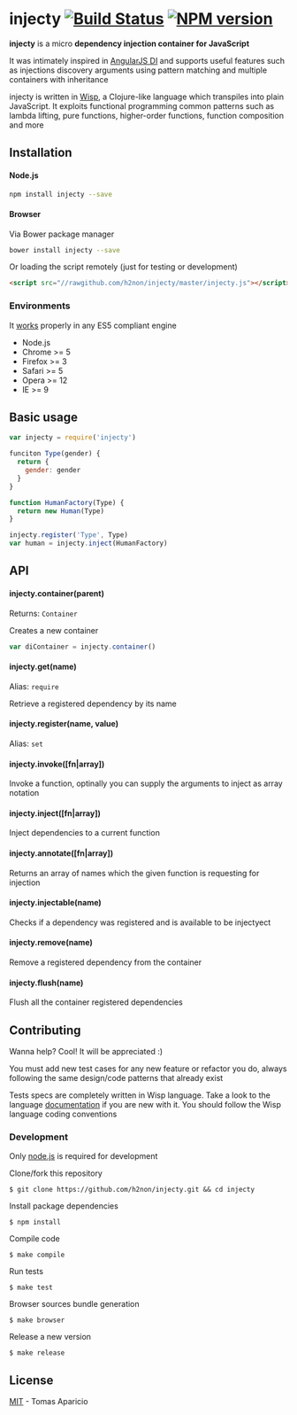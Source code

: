 # injecty [![Build Status](https://secure.travis-ci.org/h2non/injecty.png?branch=master)][travis] [![NPM version](https://badge.fury.io/js/injecty.png)][npm]

**injecty** is a micro **dependency injection container for JavaScript**

It was intimately inspired in [AngularJS DI](https://docs.angularjs.org/guide/di) and supports useful features such as injections discovery arguments using pattern matching and multiple containers with inheritance

injecty is written in [Wisp][wisp], a Clojure-like language which transpiles into plain JavaScript.
It exploits functional programming common patterns such as lambda lifting, pure functions, higher-order functions, function composition and more

## Installation

#### Node.js

```bash
npm install injecty --save
```

#### Browser

Via Bower package manager
```bash
bower install injecty --save
```

Or loading the script remotely (just for testing or development)
```html
<script src="//rawgithub.com/h2non/injecty/master/injecty.js"></script>
```

### Environments

It [works](http://kangax.github.io/compat-table/es5/) properly in any ES5 compliant engine

- Node.js
- Chrome >= 5
- Firefox >= 3
- Safari >= 5
- Opera >= 12
- IE >= 9

## Basic usage

```js
var injecty = require('injecty')
```

```js
funciton Type(gender) {
  return {
    gender: gender
  }
}

function HumanFactory(Type) {
  return new Human(Type)
}

injecty.register('Type', Type)
var human = injecty.inject(HumanFactory)
```

## API

#### injecty.container(parent)
Returns: `Container`

Creates a new container

```js
var diContainer = injecty.container()
```

#### injecty.get(name)
Alias: `require`

Retrieve a registered dependency by its name

#### injecty.register(name, value)
Alias: `set`

#### injecty.invoke([fn|array])

Invoke a function, optinally you can supply the arguments to inject as array notation

#### injecty.inject([fn|array])

Inject dependencies to a current function

#### injecty.annotate([fn|array])

Returns an array of names which the given function is requesting for injection

#### injecty.injectable(name)

Checks if a dependency was registered and is available to be injectyect

#### injecty.remove(name)

Remove a registered dependency from the container

#### injecty.flush(name)

Flush all the container registered dependencies

## Contributing

Wanna help? Cool! It will be appreciated :)

You must add new test cases for any new feature or refactor you do,
always following the same design/code patterns that already exist

Tests specs are completely written in Wisp language.
Take a look to the language [documentation][wisp] if you are new with it.
You should follow the Wisp language coding conventions

### Development

Only [node.js](http://nodejs.org) is required for development

Clone/fork this repository
```
$ git clone https://github.com/h2non/injecty.git && cd injecty
```

Install package dependencies
```
$ npm install
```

Compile code
```
$ make compile
```

Run tests
```
$ make test
```

Browser sources bundle generation
```
$ make browser
```

Release a new version
```
$ make release
```

## License

[MIT](http://opensource.org/licenses/MIT) - Tomas Aparicio

[wisp]: https://github.com/Gozala/wisp
[travis]: http://travis-ci.org/h2non/injecty
[npm]: http://npmjs.org/package/injecty

